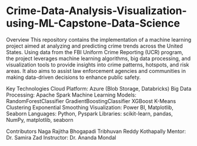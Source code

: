 # Crime-Data-Analysis-Visualization-using-ML-Capstone-Data-Science
Overview
This repository contains the implementation of a machine learning project aimed at analyzing and predicting crime trends across the United States. Using data from the FBI Uniform Crime Reporting (UCR) program, the project leverages machine learning algorithms, big data processing, and visualization tools to provide insights into crime patterns, hotspots, and risk areas. It also aims to assist law enforcement agencies and communities in making data-driven decisions to enhance public safety.

Key Technologies
Cloud Platform: Azure (Blob Storage, Databricks)
Big Data Processing: Apache Spark
Machine Learning Models:
RandomForestClassifier
GradientBoostingClassifier
XGBoost
K-Means Clustering
Exponential Smoothing
Visualization: Power BI, Matplotlib, Seaborn
Languages: Python, Pyspark
Libraries: scikit-learn, pandas, NumPy, matplotlib, seaborn

Contributors
Naga Rajitha Bhogapadi
Tribhuvan Reddy Kothapally
Mentor: Dr. Samira Zad
Instructor: Dr. Ananda Mondal

